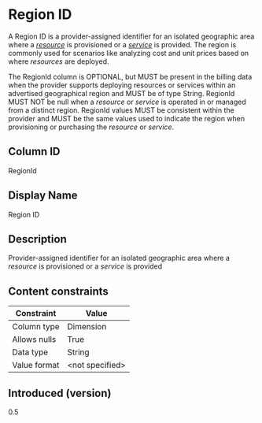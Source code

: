 # Region ID

A Region ID is a provider-assigned identifier for an isolated geographic area where a [*resource*](#glossary:resource) is provisioned or a [*service*](#glossary:service) is provided. The region is commonly used for scenarios like analyzing cost and unit prices based on where *resources* are deployed.

The RegionId column is OPTIONAL, but MUST be present in the billing data when the provider supports deploying resources or services within an advertised geographical region and MUST be of type String. RegionId MUST NOT be null when a *resource* or *service* is operated in or managed from a distinct region. RegionId values MUST be consistent within the provider and MUST be the same values used to indicate the region when provisioning or purchasing the *resource* or *service*.

## Column ID

RegionId

## Display Name

Region ID

## Description

Provider-assigned identifier for an isolated geographic area where a *resource* is provisioned or a *service* is provided

## Content constraints

| Constraint      | Value           |
|-----------------|-----------------|
| Column type     | Dimension       |
| Allows nulls    | True            |
| Data type       | String          |
| Value format    | \<not specified> |

## Introduced (version)

0.5

